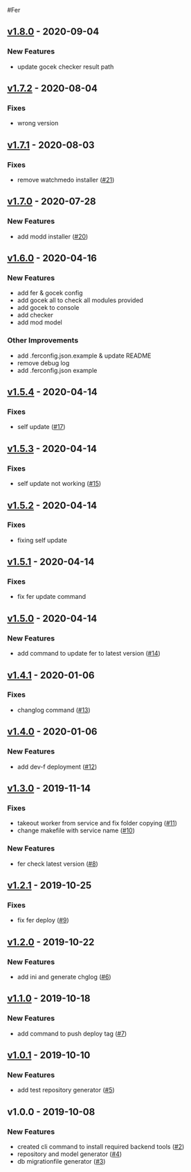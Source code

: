 #Fer 

<a name="v1.8.0"></a>
## [v1.8.0] - 2020-09-04
### New Features
- update gocek checker result path


<a name="v1.7.2"></a>
## [v1.7.2] - 2020-08-04
### Fixes
- wrong version


<a name="v1.7.1"></a>
## [v1.7.1] - 2020-08-03
### Fixes
- remove watchmedo installer ([#21](https://github.com/kumparan/fer/issues/21))


<a name="v1.7.0"></a>
## [v1.7.0] - 2020-07-28
### New Features
- add modd installer ([#20](https://github.com/kumparan/fer/issues/20))


<a name="v1.6.0"></a>
## [v1.6.0] - 2020-04-16
### New Features
- add fer & gocek config
- add gocek all to check all modules provided
- add gocek to console
- add checker
- add mod model

### Other Improvements
- add .ferconfig.json.example & update README
- remove debug log
- add .ferconfig.json example


<a name="v1.5.4"></a>
## [v1.5.4] - 2020-04-14
### Fixes
- self update ([#17](https://github.com/kumparan/fer/issues/17))


<a name="v1.5.3"></a>
## [v1.5.3] - 2020-04-14
### Fixes
- self update not working ([#15](https://github.com/kumparan/fer/issues/15))


<a name="v1.5.2"></a>
## [v1.5.2] - 2020-04-14
### Fixes
- fixing self update


<a name="v1.5.1"></a>
## [v1.5.1] - 2020-04-14
### Fixes
- fix fer update command


<a name="v1.5.0"></a>
## [v1.5.0] - 2020-04-14
### New Features
- add command to update fer to latest version ([#14](https://github.com/kumparan/fer/issues/14))


<a name="v1.4.1"></a>
## [v1.4.1] - 2020-01-06
### Fixes
- changlog command ([#13](https://github.com/kumparan/fer/issues/13))


<a name="v1.4.0"></a>
## [v1.4.0] - 2020-01-06
### New Features
- add dev-f deployment ([#12](https://github.com/kumparan/fer/issues/12))


<a name="v1.3.0"></a>
## [v1.3.0] - 2019-11-14
### Fixes
- takeout worker from service and fix folder copying ([#11](https://github.com/kumparan/fer/issues/11))
- change makefile with service name ([#10](https://github.com/kumparan/fer/issues/10))

### New Features
- fer check latest version ([#8](https://github.com/kumparan/fer/issues/8))


<a name="v1.2.1"></a>
## [v1.2.1] - 2019-10-25
### Fixes
- fix fer deploy ([#9](https://github.com/kumparan/fer/issues/9))


<a name="v1.2.0"></a>
## [v1.2.0] - 2019-10-22
### New Features
- add ini and generate chglog ([#6](https://github.com/kumparan/fer/issues/6))


<a name="v1.1.0"></a>
## [v1.1.0] - 2019-10-18
### New Features
- add command to push deploy tag ([#7](https://github.com/kumparan/fer/issues/7))


<a name="v1.0.1"></a>
## [v1.0.1] - 2019-10-10
### New Features
- add test repository generator ([#5](https://github.com/kumparan/fer/issues/5))


<a name="v1.0.0"></a>
## v1.0.0 - 2019-10-08
### New Features
- created cli command to install required backend tools ([#2](https://github.com/kumparan/fer/issues/2))
- repository and model generator ([#4](https://github.com/kumparan/fer/issues/4))
- db migrationfile generator ([#3](https://github.com/kumparan/fer/issues/3))


[Unreleased]: https://github.com/kumparan/fer/compare/v1.8.0...HEAD
[v1.8.0]: https://github.com/kumparan/fer/compare/v1.7.2...v1.8.0
[v1.7.2]: https://github.com/kumparan/fer/compare/v1.7.1...v1.7.2
[v1.7.1]: https://github.com/kumparan/fer/compare/v1.7.0...v1.7.1
[v1.7.0]: https://github.com/kumparan/fer/compare/v1.6.0...v1.7.0
[v1.6.0]: https://github.com/kumparan/fer/compare/v1.5.4...v1.6.0
[v1.5.4]: https://github.com/kumparan/fer/compare/v1.5.3...v1.5.4
[v1.5.3]: https://github.com/kumparan/fer/compare/v1.5.2...v1.5.3
[v1.5.2]: https://github.com/kumparan/fer/compare/v1.5.1...v1.5.2
[v1.5.1]: https://github.com/kumparan/fer/compare/v1.5.0...v1.5.1
[v1.5.0]: https://github.com/kumparan/fer/compare/v1.4.1...v1.5.0
[v1.4.1]: https://github.com/kumparan/fer/compare/v1.4.0...v1.4.1
[v1.4.0]: https://github.com/kumparan/fer/compare/v1.3.0...v1.4.0
[v1.3.0]: https://github.com/kumparan/fer/compare/v1.2.1...v1.3.0
[v1.2.1]: https://github.com/kumparan/fer/compare/v1.2.0...v1.2.1
[v1.2.0]: https://github.com/kumparan/fer/compare/v1.1.0...v1.2.0
[v1.1.0]: https://github.com/kumparan/fer/compare/v1.0.1...v1.1.0
[v1.0.1]: https://github.com/kumparan/fer/compare/v1.0.0...v1.0.1

